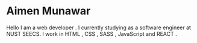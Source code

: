 # Aimen Munawar

Hello I am a web developer . I currently studying as a software engineer at NUST SEECS. I work in HTML , CSS , SASS , JavaScript and REACT .
